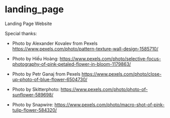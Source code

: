 # landing_page
Landing Page Website

Special thanks: 
- Photo by Alexander Kovalev from Pexels https://www.pexels.com/photo/pattern-texture-wall-design-1585710/

- Photo by Hiếu Hoàng: https://www.pexels.com/photo/selective-focus-photography-of-pink-petaled-flower-in-bloom-1179863/

- Photo by Petr Ganaj from Pexels https://www.pexels.com/photo/close-up-photo-of-blue-flower-6504730/

- Photo by Skitterphoto: https://www.pexels.com/photo/photo-of-sunflower-589698/

- Photo by Snapwire: https://www.pexels.com/photo/macro-shot-of-pink-tulip-flower-584320/